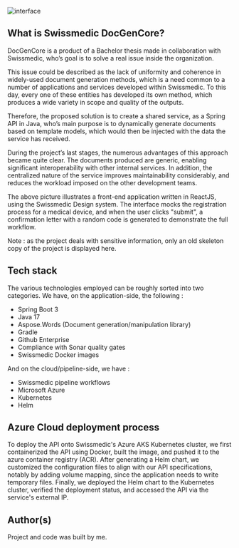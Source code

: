 ![interface](https://i.imgur.com/xxl4YMo.png)
## What is Swissmedic DocGenCore?

DocGenCore is a product of a Bachelor thesis made in collaboration with Swissmedic, who’s goal is to solve a real issue inside the organization.

This issue could be described as the lack of uniformity and coherence in widely-used document generation methods, which is a need common to a number of applications and services developed within Swissmedic. To this day, every one of these entities has developed its own method, which produces a wide variety in scope and quality of the outputs.

Therefore, the proposed solution is to create a shared service, as a Spring API in Java, who’s main purpose is to dynamically generate documents based on template models, which would then be injected with the data the service has received.

During the project’s last stages, the numerous advantages of this approach became quite clear. The documents produced are generic, enabling significant interoperability with other internal services. In addition, the centralized nature of the service improves maintainability considerably, and reduces the workload imposed on the other development teams.

The above picture illustrates a front-end application written in ReactJS, using the Swissmedic Design system. The interface mocks the registration process for a medical device, and when the user clicks "submit", 
a confirmation letter with a random code is generated to demonstrate the full workflow.

Note : as the project deals with sensitive information, only an old skeleton copy of the project is displayed here.

## Tech stack 

The various technologies employed can be roughly sorted into two categories. We have, on the application-side,
the following :
* Spring Boot 3
* Java 17
* Aspose.Words (Document generation/manipulation library)
* Gradle
* Github Enterprise
* Compliance with Sonar quality gates
* Swissmedic Docker images
  
And on the cloud/pipeline-side, we have :
* Swissmedic pipeline workflows
* Microsoft Azure
* Kubernetes
* Helm

## Azure Cloud deployment process

To deploy the API onto Swissmedic's Azure AKS Kubernetes cluster, we first containerized the API using Docker, built the image, and pushed it to the azure container registry (ACR). After generating a Helm chart, we customized the configuration files to align with our API specifications, notably by adding volume mapping, since the application needs to write temporary files. Finally, we deployed the Helm chart to the Kubernetes cluster, verified the deployment status, and accessed the API via the service's external IP. 

## Author(s)
Project and code was built by me.


